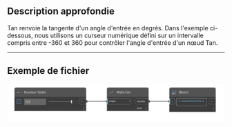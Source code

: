 ## Description approfondie
Tan renvoie la tangente d'un angle d'entrée en degrés. Dans l'exemple ci-dessous, nous utilisons un curseur numérique défini sur un intervalle compris entre -360 et 360 pour contrôler l'angle d'entrée d'un nœud Tan.
___
## Exemple de fichier

![Tan](./DSCore.Math.Tan_img.jpg)

